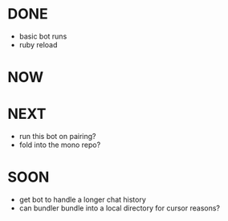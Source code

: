 # DONE
* basic bot runs
* ruby reload

# NOW

# NEXT
* run this bot on pairing?
* fold into the mono repo?


# SOON
* get bot to handle a longer chat history
* can bundler bundle into a local directory for cursor reasons?